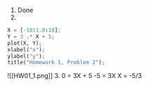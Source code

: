 1. Done
2. 
```python
X = [-10:1.0:18];
Y = 3 .* X + 5;
plot(X, Y);
xlabel("x");
ylabel("y");
title("Homework 1, Problem 2");
```

![[HW01_1.png]]
3. 
0 = 3X + 5
-5 = 3X
X = -5/3
